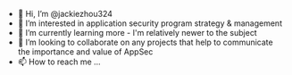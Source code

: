- 👋 Hi, I’m @jackiezhou324
- 👀 I’m interested in application security program strategy & management
- 🌱 I’m currently learning more - I'm relatively newer to the subject
- 💞️ I’m looking to collaborate on any projects that help to communicate the importance and value of AppSec
- 📫 How to reach me ...

<!---
jackiezhou324/jackiezhou324 is a ✨ special ✨ repository because its `README.md` (this file) appears on your GitHub profile.
You can click the Preview link to take a look at your changes.
--->
